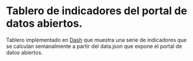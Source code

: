 # Tablero de indicadores del portal de datos abiertos.

Tablero implementado en [Dash](https://dash.plot.ly) que muestra una serie de indicadores que se calculan semanalmente a partir del data.json que expone el portal de datos abiertos.
